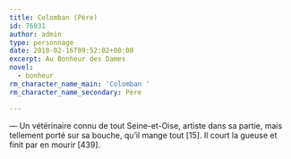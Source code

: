 ```yaml
---
title: Colomban (Père)
id: 76931
author: admin
type: personnage
date: 2010-02-16T09:52:02+00:00
excerpt: Au Bonheur des Dames
novel:
  - bonheur
rm_character_name_main: 'Colomban '
rm_character_name_secondary: Père

---
```

— Un vétérinaire connu de tout Seine-et-Oise, artiste dans sa partie, mais tellement porté sur sa bouche, qu&rsquo;il mange tout [15]. Il court la gueuse et finit par en mourir [439]. 